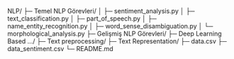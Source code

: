 NLP/
├─ Temel NLP Görevleri/
│  ├─ sentiment_analysis.py
│  ├─ text_classification.py
│  ├─ part_of_speech.py
│  ├─ name_entity_recognition.py
│  ├─ word_sense_disambiguation.py
│  └─ morphological_analysis.py
├─ Gelişmiş NLP Görevleri/
├─ Deep Learning Based .../
├─ Text preprocessing/
├─ Text Representation/
├─ data.csv
├─ data_sentiment.csv
└─ README.md
